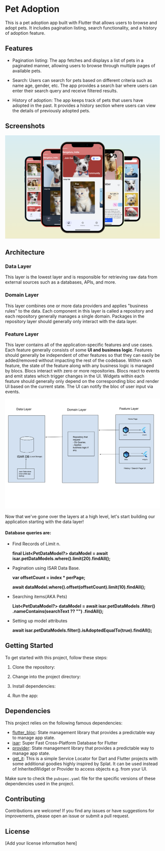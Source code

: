 # Pet Adoption

This is a pet adoption app built with Flutter that allows users to browse and adopt pets. It includes pagination listing, search functionality, and a history of adoption feature.

## Features

- Pagination listing: The app fetches and displays a list of pets in a paginated manner, allowing users to browse through multiple pages of available pets.

- Search: Users can search for pets based on different criteria such as name age, gender, etc. The app provides a search bar where users can enter their search query and receive filtered results.

- History of adoption: The app keeps track of pets that users have adopted in the past. It provides a history section where users can view the details of previously adopted pets.

## Screenshots
<img src="/assets/screenshot.png"/> 

## Architecture

### Data Layer

This layer is the lowest layer and is responsible for retrieving raw data from external sources such as a databases, APIs, and more.

### Domain Layer

This layer combines one or more data providers and applies "business rules" to the data. Each component in this layer is called a repository and each repository generally manages a single domain. Packages in the repository layer should generally only interact with the data layer.

### Feature Layer

This layer contains all of the application-specific features and use cases. Each feature generally consists of some **UI and business logic**. Features should generally be independent of other features so that they can easily be added/removed without impacting the rest of the codebase. Within each feature, the state of the feature along with any business logic is managed by blocs. Blocs interact with zero or more repositories. Blocs react to events and emit states which trigger changes in the UI. Widgets within each feature should generally only depend on the corresponding bloc and render UI based on the current state. The UI can notify the bloc of user input via events.

<img src="/assets/architecture.png"/> 

Now that we've gone over the layers at a high level, let's start building our application starting with the data layer!

#### Database queries are:
- Find Records of Limit n.
  
  **final List<PetDataModel?> dataModel =
          await isar.petDataModels.where().limit(20).findAll();**
- Pagination using ISAR Data Base.
  
  **var offsetCount = index * perPage;**
  
  **await dataModel.where().offset(offsetCount).limit(10).findAll();**
- Searching items(AKA Pets)
  
  **List<PetDataModel?> dataModel = await isar.petDataModels
          .filter()
          .nameContains(searchText ?? "")
          .findAll();**
  
- Setting up model attributes
  
  **await isar.petDataModels.filter().isAdoptedEqualTo(true).findAll();**

## Getting Started

To get started with this project, follow these steps:

1. Clone the repository:
  
2. Change into the project directory:
   
3. Install dependencies:


4. Run the app:


## Dependencies

This project relies on the following famous dependencies:

- [flutter_bloc](https://pub.dev/packages/flutter_bloc): State management library that provides a predictable way to manage app state.
- [isar](https://pub.dev/packages/isar): Super Fast Cross-Platform Database for Flutter
- [provider](https://pub.dev/packages/provider): State management library that provides a predictable way to manage app state.
- [get_it](https://pub.dev/packages/get_it): This is a simple Service Locator for Dart and Flutter projects with some additional goodies highly inspired by Splat. It can be used instead of InheritedWidget or Provider to access objects e.g. from your UI.
  


Make sure to check the `pubspec.yaml` file for the specific versions of these dependencies used in the project.

## Contributing

Contributions are welcome! If you find any issues or have suggestions for improvements, please open an issue or submit a pull request.

## License

[Add your license information here]



